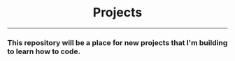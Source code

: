 <div align="center">

<br>

# Projects

</div>

---

### This repository will be a place for new projects that I'm building to learn how to code.
